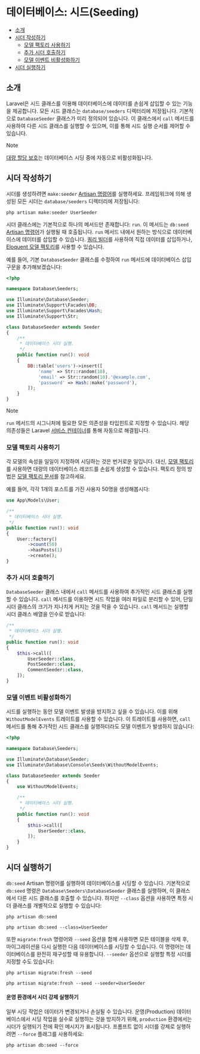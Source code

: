 # 데이터베이스: 시드(Seeding)

- [소개](#introduction)
- [시더 작성하기](#writing-seeders)
    - [모델 팩토리 사용하기](#using-model-factories)
    - [추가 시더 호출하기](#calling-additional-seeders)
    - [모델 이벤트 비활성화하기](#muting-model-events)
- [시더 실행하기](#running-seeders)

<a name="introduction"></a>
## 소개

Laravel은 시드 클래스를 이용해 데이터베이스에 데이터를 손쉽게 삽입할 수 있는 기능을 제공합니다. 모든 시드 클래스는 `database/seeders` 디렉터리에 저장됩니다. 기본적으로 `DatabaseSeeder` 클래스가 미리 정의되어 있습니다. 이 클래스에서 `call` 메서드를 사용하여 다른 시드 클래스를 실행할 수 있으며, 이를 통해 시드 실행 순서를 제어할 수 있습니다.

> [!NOTE]
> [대량 할당 보호](/docs/{{version}}/eloquent#mass-assignment)는 데이터베이스 시딩 중에 자동으로 비활성화됩니다.

<a name="writing-seeders"></a>
## 시더 작성하기

시더를 생성하려면 `make:seeder` [Artisan 명령어](/docs/{{version}}/artisan)를 실행하세요. 프레임워크에 의해 생성된 모든 시더는 `database/seeders` 디렉터리에 저장됩니다:

```shell
php artisan make:seeder UserSeeder
```

시더 클래스에는 기본적으로 하나의 메서드만 존재합니다: `run`. 이 메서드는 `db:seed` [Artisan 명령어](/docs/{{version}}/artisan)가 실행될 때 호출됩니다. `run` 메서드 내에서 원하는 방식으로 데이터베이스에 데이터를 삽입할 수 있습니다. [쿼리 빌더](/docs/{{version}}/queries)를 사용하여 직접 데이터를 삽입하거나, [Eloquent 모델 팩토리](/docs/{{version}}/eloquent-factories)를 사용할 수 있습니다.

예를 들어, 기본 `DatabaseSeeder` 클래스를 수정하여 `run` 메서드에 데이터베이스 삽입 구문을 추가해보겠습니다:

```php
<?php

namespace Database\Seeders;

use Illuminate\Database\Seeder;
use Illuminate\Support\Facades\DB;
use Illuminate\Support\Facades\Hash;
use Illuminate\Support\Str;

class DatabaseSeeder extends Seeder
{
    /**
     * 데이터베이스 시더 실행.
     */
    public function run(): void
    {
        DB::table('users')->insert([
            'name' => Str::random(10),
            'email' => Str::random(10).'@example.com',
            'password' => Hash::make('password'),
        ]);
    }
}
```

> [!NOTE]
> `run` 메서드의 시그니처에 필요한 모든 의존성을 타입힌트로 지정할 수 있습니다. 해당 의존성들은 Laravel [서비스 컨테이너](/docs/{{version}}/container)를 통해 자동으로 해결됩니다.

<a name="using-model-factories"></a>
### 모델 팩토리 사용하기

각 모델의 속성을 일일이 지정하여 시딩하는 것은 번거로운 일입니다. 대신, [모델 팩토리](/docs/{{version}}/eloquent-factories)를 사용하면 대량의 데이터베이스 레코드를 손쉽게 생성할 수 있습니다. 팩토리 정의 방법은 [모델 팩토리 문서](/docs/{{version}}/eloquent-factories)를 참고하세요.

예를 들어, 각각 1개의 포스트를 가진 사용자 50명을 생성해봅시다:

```php
use App\Models\User;

/**
 * 데이터베이스 시더 실행.
 */
public function run(): void
{
    User::factory()
        ->count(50)
        ->hasPosts(1)
        ->create();
}
```

<a name="calling-additional-seeders"></a>
### 추가 시더 호출하기

`DatabaseSeeder` 클래스 내에서 `call` 메서드를 사용하여 추가적인 시드 클래스를 실행할 수 있습니다. `call` 메서드를 이용하면 시드 작업을 여러 파일로 분리할 수 있어, 단일 시더 클래스의 크기가 지나치게 커지는 것을 막을 수 있습니다. `call` 메서드는 실행할 시더 클래스 배열을 인수로 받습니다:

```php
/**
 * 데이터베이스 시더 실행.
 */
public function run(): void
{
    $this->call([
        UserSeeder::class,
        PostSeeder::class,
        CommentSeeder::class,
    ]);
}
```

<a name="muting-model-events"></a>
### 모델 이벤트 비활성화하기

시드를 실행하는 동안 모델 이벤트 발생을 방지하고 싶을 수 있습니다. 이를 위해 `WithoutModelEvents` 트레이트를 사용할 수 있습니다. 이 트레이트를 사용하면, `call` 메서드를 통해 추가적인 시드 클래스를 실행하더라도 모델 이벤트가 발생하지 않습니다:

```php
<?php

namespace Database\Seeders;

use Illuminate\Database\Seeder;
use Illuminate\Database\Console\Seeds\WithoutModelEvents;

class DatabaseSeeder extends Seeder
{
    use WithoutModelEvents;

    /**
     * 데이터베이스 시더 실행.
     */
    public function run(): void
    {
        $this->call([
            UserSeeder::class,
        ]);
    }
}
```

<a name="running-seeders"></a>
## 시더 실행하기

`db:seed` Artisan 명령어를 실행하여 데이터베이스를 시딩할 수 있습니다. 기본적으로 `db:seed` 명령은 `Database\Seeders\DatabaseSeeder` 클래스를 실행하며, 이 클래스에서 다른 시드 클래스를 호출할 수 있습니다. 하지만 `--class` 옵션을 사용하면 특정 시더 클래스를 개별적으로 실행할 수 있습니다:

```shell
php artisan db:seed

php artisan db:seed --class=UserSeeder
```

또한 `migrate:fresh` 명령어와 `--seed` 옵션을 함께 사용하면 모든 테이블을 삭제 후, 마이그레이션을 다시 실행한 다음 데이터베이스를 시딩할 수 있습니다. 이 명령어는 데이터베이스를 완전히 재구성할 때 유용합니다. `--seeder` 옵션으로 실행할 특정 시더를 지정할 수도 있습니다:

```shell
php artisan migrate:fresh --seed

php artisan migrate:fresh --seed --seeder=UserSeeder
```

<a name="forcing-seeding-production"></a>
#### 운영 환경에서 시더 강제 실행하기

일부 시딩 작업은 데이터가 변경되거나 손실될 수 있습니다. 운영(Production) 데이터베이스에서 시딩 작업을 실수로 실행하는 것을 방지하기 위해, `production` 환경에서는 시더가 실행되기 전에 확인 메시지가 표시됩니다. 프롬프트 없이 시더를 강제로 실행하려면 `--force` 플래그를 사용하세요:

```shell
php artisan db:seed --force
```
